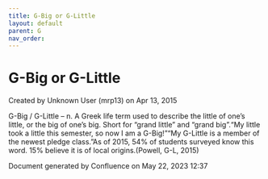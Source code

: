 ```yaml
---
title: G-Big or G-Little
layout: default
parent: G
nav_order:
---
```


# G-Big or G-Little

Created by  Unknown User (mrp13) on Apr 13, 2015

G-Big / G-Little – n. A Greek life term used to describe the little of one’s little, or the big of one’s big. Short for “grand little” and “grand big”.“My little took a little this semester, so now I am a G-Big!”“My G-Little is a member of the newest pledge class.”As of 2015, 54% of students surveyed know this word. 15% believe it is of local origins.(Powell, G-L, 2015)

Document generated by Confluence on May 22, 2023 12:37



